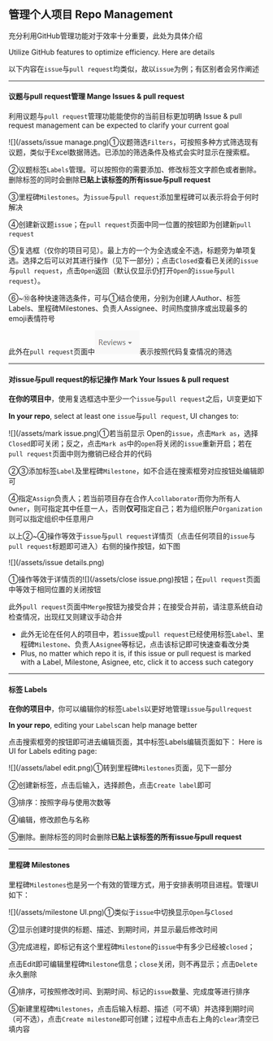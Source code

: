 ## 管理个人项目  Repo Management

充分利用GitHub管理功能对于效率十分重要，此处为具体介绍

Utilize GitHub features to optimize efficiency. Here are details

以下内容在`issue`与`pull request`均类似，故以`issue`为例；有区别者会另作阐述

---

#### 议题与pull request管理 Mange Issues & pull request

利用议题与`pull request`管理功能能使你的当前目标更加明确  Issue & pull request management can be expected to clarify your current goal

![](/assets/issue manage.png)①议题筛选`Filters`，可按照多种方式筛选现有议题，类似于Excel数据筛选。已添加的筛选条件及格式会实时显示在搜索框。

②议题标签`Labels`管理。可以按照你的需要添加、修改标签文字颜色或者删除。删除标签的同时会删除**已贴上该标签的所有issue与pull request**

③里程碑`Milestones`。为`issue`与`pull request`添加里程碑可以表示将会于何时解决

④创建新议题`issue`；在`pull request`页面中同一位置的按钮即为创建新`pull request`

⑤复选框（仅你的项目可见）。最上方的一个为全选或全不选，标题旁为单项复选。选择之后可以对其进行操作（见下一部分）；点击`Closed`查看已关闭的`issue`与`pull request`，点击`Open`返回（默认仅显示仍打开`Open`的`issue`与`pull request`）。

⑥~⑩各种快速筛选条件，可与①结合使用，分别为创建人Author、标签Labels、里程碑Milestones、负责人Assignee、时间热度排序或出现最多的emoji表情符号

此外在`pull request`页面中![](/assets/review.png)表示按照代码复查情况的筛选

---

#### 对issue与pull request的标记操作  Mark Your Issues & pull request

**在你的项目中**，使用复选框选中至少一个`issue`与`pull request`之后，UI变更如下

**In your repo**, select at least one `issue`与`pull request`, UI changes to:

![](/assets/mark issue.png)①若当前显示 Open的`issue`，点击`Mark as`，选择`Closed`即可关闭；反之，点击`Mark as`中的`open`将关闭的`issue`重新开启；若在`pull request`页面中则为撤销已经合并的代码

②③添加标签`Label`及里程碑`Milestone`，如不合适在搜索框旁对应按钮处编辑即可

④指定`Assign`负责人；若当前项目存在合作人`collaborator`而你为所有人`Owner`，则可指定其中任意一人，否则**仅可**指定自己；若为组织账户`Organization`则可以指定组织中任意用户

以上②~④操作等效于`issue`与`pull request`详情页（点击任何项目的`issue`与`pull request`标题即可进入）右侧的操作按钮，如下图

![](/assets/issue details.png)

①操作等效于详情页的![](/assets/close issue.png)按钮；在`pull request`页面中等效于相同位置的关闭按钮

此外`pull request`页面中`Merge`按钮为接受合并；在接受合并前，请注意系统自动检查情况，出现红叉则建议手动合并

* 此外无论在任何人的项目中，若`issue`或`pull request`已经使用标签`Label`、里程碑`Milestone`、负责人`Asignee`等标记，点击该标记即可快速查看改分类
* Plus, no matter which repo it is, if this issue or pull request is marked with a Label, Milestone, Asignee, etc, click it to access such category

---

#### 标签  Labels

**在你的项目中**，你可以编辑你的标签`Labels`以更好地管理`issue`与`pullrequest`

**In your repo**, editing your `Labels`can help manage better

点击搜索框旁的按钮即可进去编辑页面，其中标签Labels编辑页面如下：  Here is UI for Labels editing page:

![](/assets/label edit.png)①转到里程碑`Milestones`页面，见下一部分

②创建新标签，点击后输入，选择颜色，点击`Create label`即可

③排序：按照字母与使用次数等

④编辑，修改颜色与名称

⑤删除。删除标签的同时会删除**已贴上该标签的所有issue与pull request**

---

#### 里程碑  Milestones

里程碑`Milestones`也是另一个有效的管理方式，用于安排表明项目进程。管理UI如下：

![](/assets/milestone UI.png)①类似于`issue`中切换显示`Open`与`Closed`

②显示创建时提供的标题、描述、到期时间，并显示最后修改时间

③完成进程，即标记有这个里程碑`Milestone`的`issue`中有多少已经被`closed`；

点击Edit即可编辑里程碑`Milestone`信息；`close`关闭，则不再显示；点击`Delete`永久删除

④排序，可按照修改时间、到期时间、标记的`issue`数量、完成度等进行排序

⑤新建里程碑`Milestones`，点击后输入标题、描述（可不填）并选择到期时间（可不选），点击`Create milestone`即可创建；过程中点击右上角的`clear`清空已填内容

